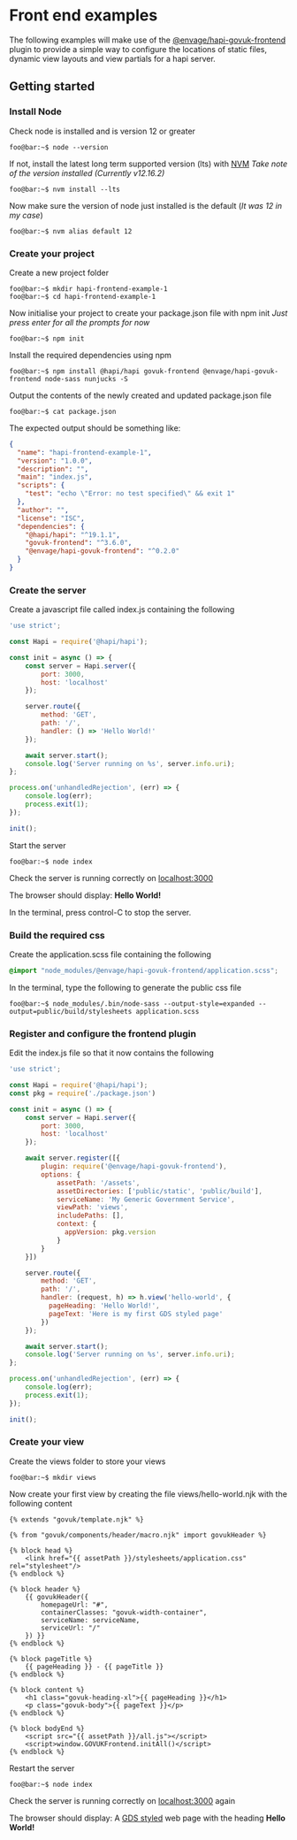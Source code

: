 # Front end examples

The following examples will make use of the [@envage/hapi-govuk-frontend](https://www.npmjs.com/package/@envage/hapi-govuk-frontend)
plugin to provide a simple way to configure the locations of static files, dynamic view layouts and view partials
for a hapi server.

## Getting started

### Install Node
Check node is installed and is version 12 or greater
```console
foo@bar:~$ node --version
```

If not, install the latest long term supported version (lts) with [NVM](https://github.com/nvm-sh/nvm)
_Take note of the version installed (Currently v12.16.2)_
```console
foo@bar:~$ nvm install --lts
```

Now make sure the version of node just installed is the default (_It was 12 in my case_)
```console
foo@bar:~$ nvm alias default 12
```

### Create your project
Create a new project folder
```console
foo@bar:~$ mkdir hapi-frontend-example-1
foo@bar:~$ cd hapi-frontend-example-1
```

Now initialise your project to create your package.json file with npm init
_Just press enter for all the prompts for now_
```console
foo@bar:~$ npm init
```

Install the required dependencies using npm
```console
foo@bar:~$ npm install @hapi/hapi govuk-frontend @envage/hapi-govuk-frontend node-sass nunjucks -S
```

Output the contents of the newly created and updated package.json file
```console
foo@bar:~$ cat package.json
```

The expected output should be something like:
```json
{
  "name": "hapi-frontend-example-1",
  "version": "1.0.0",
  "description": "",
  "main": "index.js",
  "scripts": {
    "test": "echo \"Error: no test specified\" && exit 1"
  },
  "author": "",
  "license": "ISC",
  "dependencies": {
    "@hapi/hapi": "^19.1.1",
    "govuk-frontend": "^3.6.0",
    "@envage/hapi-govuk-frontend": "^0.2.0"
  }
}
```

### Create the server
Create a javascript file called index.js containing the following
```js
'use strict';

const Hapi = require('@hapi/hapi');

const init = async () => {
    const server = Hapi.server({
        port: 3000,
        host: 'localhost'
    });

    server.route({
        method: 'GET',
        path: '/',
        handler: () => 'Hello World!'
    });

    await server.start();
    console.log('Server running on %s', server.info.uri);
};

process.on('unhandledRejection', (err) => {
    console.log(err);
    process.exit(1);
});

init();
```

Start the server
```console
foo@bar:~$ node index
```

Check the server is running correctly on [localhost:3000](http://localhost:3000)

The browser should display: **Hello World!**

In the terminal, press control-C to stop the server.


### Build the required css
Create the application.scss file containing the following
```scss
@import "node_modules/@envage/hapi-govuk-frontend/application.scss";
```

In the terminal, type the following to generate the public css file
```console
foo@bar:~$ node_modules/.bin/node-sass --output-style=expanded --output=public/build/stylesheets application.scss
```

### Register and configure the frontend plugin
Edit the index.js file so that it now contains the following
```js
'use strict';

const Hapi = require('@hapi/hapi');
const pkg = require('./package.json')

const init = async () => {
    const server = Hapi.server({
        port: 3000,
        host: 'localhost'
    });

    await server.register([{
        plugin: require('@envage/hapi-govuk-frontend'),
        options: {
            assetPath: '/assets',
            assetDirectories: ['public/static', 'public/build'],
            serviceName: 'My Generic Government Service',
            viewPath: 'views',
            includePaths: [],
            context: {
              appVersion: pkg.version
            }
        }
    }])

    server.route({
        method: 'GET',
        path: '/',
        handler: (request, h) => h.view('hello-world', {
          pageHeading: 'Hello World!',
          pageText: 'Here is my first GDS styled page'
        })
    });

    await server.start();
    console.log('Server running on %s', server.info.uri);
};

process.on('unhandledRejection', (err) => {
    console.log(err);
    process.exit(1);
});

init();
```
### Create your view
Create the views folder to store your views
```console
foo@bar:~$ mkdir views
```

Now create your first view by creating the file views/hello-world.njk with the following content
```twig
{% extends "govuk/template.njk" %}

{% from "govuk/components/header/macro.njk" import govukHeader %}

{% block head %}
    <link href="{{ assetPath }}/stylesheets/application.css" rel="stylesheet"/>
{% endblock %}

{% block header %}
    {{ govukHeader({
        homepageUrl: "#",
        containerClasses: "govuk-width-container",
        serviceName: serviceName,
        serviceUrl: "/"
    }) }}
{% endblock %}

{% block pageTitle %}
    {{ pageHeading }} - {{ pageTitle }}
{% endblock %}

{% block content %}
    <h1 class="govuk-heading-xl">{{ pageHeading }}</h1>
    <p class="govuk-body">{{ pageText }}</p>
{% endblock %}

{% block bodyEnd %}
    <script src="{{ assetPath }}/all.js"></script>
    <script>window.GOVUKFrontend.initAll()</script>
{% endblock %}
```

Restart the server
```console
foo@bar:~$ node index
```

Check the server is running correctly on [localhost:3000](http://localhost:3000) again

The browser should display: A [GDS styled](https://design-system.service.gov.uk/) web page with the heading **Hello World!**






